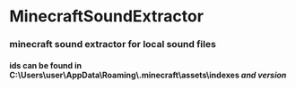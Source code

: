 # MinecraftSoundExtractor
### minecraft sound extractor for local sound files
#### ids can be found in C:\Users\user\AppData\Roaming\\.minecraft\assets\indexes *and version*
